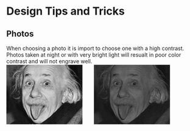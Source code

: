 <h1> Design Tips and Tricks </h1>
<h2>Photos</h2>
When choosing a photo it is import to choose one with a high contrast. Photos taken at night or with very bright light will resualt in poor color contrast and will not engrave well.
<div>
<img style = "padding-right: 30px;" src= "https://raw.githubusercontent.com/SkillMillNYC/productPhotos/master/documents/design%20tips%20and%20tricks/photos/einstien_good.png"/><img src="https://raw.githubusercontent.com/SkillMillNYC/productPhotos/master/documents/design%20tips%20and%20tricks/photos/einstien_bad.png"/>
</div>


